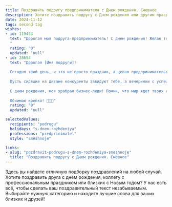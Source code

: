 ```yaml
---
title: Поздравить подругу предпринимателя c Днем рождения. Смешное
description: Хотите поздравить подругу c Днем рождения или другим праздником? Наш ИИ создаст незабываемое поздравление, а вы обязательно выделитесь среди других.  
date: 2024-11-12
tags: second tag
wishes:
- id: 119454
  text: "Дорогая моя подруга-предприниматель! С днем рождения! Желаю тебе таких оборотов капитала, чтобы счета ломились от денег, а конкуренты от зависти зеленели, как твои любимые огурцы на грядке!  Пусть твой бизнес процветает, как пышный букет из стодолларовых купюр, а все проблемы решаются так же легко, как ты находишь скидки на лучшие бренды!  С днем рождения, королева бизнеса и моих сердец!
  "
  rating: "0"
  updated: "null"
- id: 28654
  text: "Дорогая [Имя подруги]!
  
  Сегодня твой день, и это не просто праздник, а целая предпринимательская премьера! Желаю, чтобы твой бизнес рос, как дрожжи в тесте, а идеи приходили, как вдохновение у прогульщика на экзамене – внезапно и одновременно много!
  
  Пусть сидящие на диване конкуренты завидуют тебе, а вечеринки с успешными делами обходятся без налогов! Желаю, чтобы каждый твой проект приносил прибыль, а ты сама была всегда такой же яркой и неутомимой, как мечта о безлимитном бизнес-ужине!
  
  С днем рождения, моя храбрая бизнес-леди! Помни, что мир ждет твоих идей и твоего бесстрашия! Ура!
  
  Обнимаю крепко! 🎉💼😘"
  rating: "0"
  updated: "null"

selectedValues:
  recipients: "podrugu"
  holidays: "s-dnem-rozhdeniya"
  professions: "predprinimatel"
  style: "smeshnoje"

links:
- slug: "pozdravit-podrugu-s-dnem-rozhdeniya-smeshnoje"
  title: "Поздравить подругу c Днем рождения. Смешное"
---
```


Здесь вы найдете отличную подборку поздравлений на любой случай.
Хотите поздравить друга с днём рождения, коллегу с профессиональным праздником или близких с Новым годом? У нас есть всё, чтобы сделать ваш поздравительный текст незабываемым. Выбирайте нужную категорию и находите лучшие слова для ваших близких и друзей!
